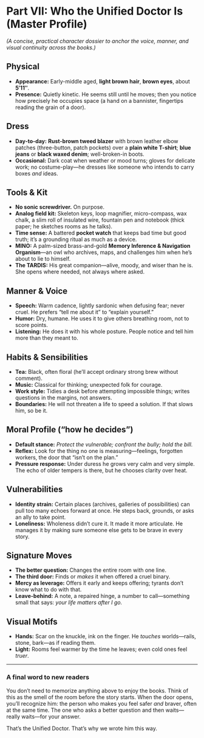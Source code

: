 # Part VII: Who the Unified Doctor Is (Master Profile)

*(A concise, practical character dossier to anchor the voice, manner, and visual continuity across the books.)*

## Physical

* **Appearance:** Early-middle aged, **light brown hair**, **brown eyes**, about **5′11″**.
* **Presence:** Quietly kinetic. He seems still until he moves; then you notice how precisely he occupies space (a hand on a bannister, fingertips reading the grain of a door).

## Dress

* **Day-to-day:** **Rust-brown tweed blazer** with brown leather elbow patches (three-button, patch pockets) over a **plain white T-shirt**; **blue jeans** or **black waxed denim**; well-broken-in boots.
* **Occasional:** Dark coat when weather or mood turns; gloves for delicate work; no costume-play—he dresses like someone who intends to carry boxes *and* ideas.

## Tools & Kit

* **No sonic screwdriver.** On purpose.
* **Analog field kit:** Skeleton keys, loop magnifier, micro-compass, wax chalk, a slim roll of insulated wire, fountain pen and notebook (thick paper; he sketches rooms as he talks).
* **Time sense:** A battered **pocket watch** that keeps bad time but good truth; it’s a grounding ritual as much as a device.
* **MINO:** A palm-sized brass-and-gold **Memory Inference & Navigation Organism**—an owl who archives, maps, and challenges him when he’s about to lie to himself.
* **The TARDIS:** His great companion—alive, moody, and wiser than he is. She opens where needed, not always where asked.

## Manner & Voice

* **Speech:** Warm cadence, lightly sardonic when defusing fear; never cruel. He prefers “tell me about it” to “explain yourself.”
* **Humor:** Dry, humane. He uses it to give others breathing room, not to score points.
* **Listening:** He does it with his whole posture. People notice and tell him more than they meant to.

## Habits & Sensibilities

* **Tea:** Black, often floral (he’ll accept ordinary strong brew without comment).
* **Music:** Classical for thinking; unexpected folk for courage.
* **Work style:** Tidies a desk before attempting impossible things; writes questions in the margins, not answers.
* **Boundaries:** He will not threaten a life to speed a solution. If that slows him, so be it.

## Moral Profile (“how he decides”)

* **Default stance:** *Protect the vulnerable; confront the bully; hold the bill.*
* **Reflex:** Look for the thing no one is measuring—feelings, forgotten workers, the door that “isn’t on the plan.”
* **Pressure response:** Under duress he grows very calm and very simple. The echo of older tempers is there, but he chooses clarity over heat.

## Vulnerabilities

* **Identity strain:** Certain places (archives, galleries of possibilities) can pull too many echoes forward at once. He steps back, grounds, or asks an ally to take point.
* **Loneliness:** Wholeness didn’t cure it. It made it more articulate. He manages it by making sure someone else gets to be brave in every story.

## Signature Moves

* **The better question:** Changes the entire room with one line.
* **The third door:** Finds or *makes* it when offered a cruel binary.
* **Mercy as leverage:** Offers it early and keeps offering; tyrants don’t know what to do with that.
* **Leave-behind:** A note, a repaired hinge, a number to call—something small that says: *your life matters after I go.*

## Visual Motifs

* **Hands:** Scar on the knuckle, ink on the finger. He *touches* worlds—rails, stone, bark—as if reading them.
* **Light:** Rooms feel warmer by the time he leaves; even cold ones feel *truer*.

---

### A final word to new readers

You don’t need to memorize anything above to enjoy the books. Think of this as the smell of the room before the story starts. When the door opens, you’ll recognize him: the person who makes you feel safer *and* braver, often at the same time. The one who asks a better question and then waits—really waits—for your answer.

That’s the Unified Doctor. That’s why we wrote him this way.

